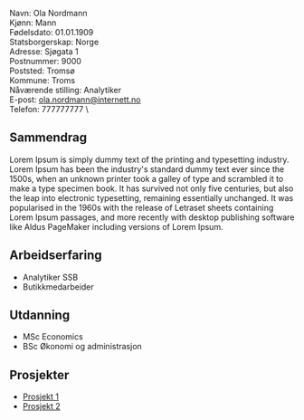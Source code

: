 Navn: Ola Nordmann \
Kjønn: Mann \
Fødelsdato: 01.01.1909 \
Statsborgerskap: Norge \
Adresse: Sjøgata 1 \
Postnummer: 9000 \
Poststed: Tromsø \
Kommune: Troms \
Nåværende stilling: Analytiker \
E-post: ola.nordmann@internett.no \
Telefon: 777777777 \

## Sammendrag
Lorem Ipsum is simply dummy text of the printing and typesetting industry. Lorem Ipsum has been the industry's standard dummy text ever since the 1500s, when an unknown printer took a galley of type and scrambled it to make a type specimen book. It has survived not only five centuries, but also the leap into electronic typesetting, remaining essentially unchanged. It was popularised in the 1960s with the release of Letraset sheets containing Lorem Ipsum passages, and more recently with desktop publishing software like Aldus PageMaker including versions of Lorem Ipsum.

## Arbeidserfaring
- Analytiker SSB
- Butikkmedarbeider 

## Utdanning
- MSc Economics
- BSc Økonomi og administrasjon

## Prosjekter
- [Prosjekt 1](prosjekt1.md)
- [Prosjekt 2](http://www.google.com)
